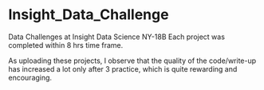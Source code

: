 # Insight_Data_Challenge
Data Challenges at Insight Data Science NY-18B
Each project was completed within 8 hrs time frame.

As uploading these projects, I observe that the quality of the code/write-up has increased a lot only after 3 practice, which is quite rewarding and encouraging. 
